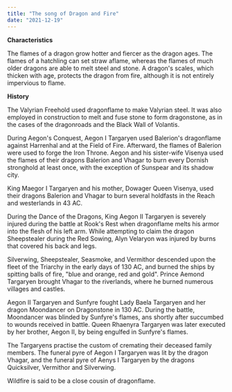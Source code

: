 ```yaml
---
title: "The song of Dragon and Fire"
date: "2021-12-19"
---
```


**Characteristics**

The flames of a dragon grow hotter and fiercer as the dragon ages. The flames of a hatchling can set straw aflame, whereas the flames of much older dragons are able to melt steel and stone. A dragon's scales, which thicken with age, protects the dragon from fire, although it is not entirely impervious to flame.

**History**

The Valyrian Freehold used dragonflame to make Valyrian steel. It was also employed in construction to melt and fuse stone to form dragonstone, as in the cases of the dragonroads and the Black Wall of Volantis.

During Aegon's Conquest, Aegon I Targaryen used Balerion's dragonflame against Harrenhal and at the Field of Fire. Afterward, the flames of Balerion were used to forge the Iron Throne. Aegon and his sister-wife Visenya used the flames of their dragons Balerion and Vhagar to burn every Dornish stronghold at least once, with the exception of Sunspear and its shadow city.

King Maegor I Targaryen and his mother, Dowager Queen Visenya, used their dragons Balerion and Vhagar to burn several holdfasts in the Reach and westerlands in 43 AC.

During the Dance of the Dragons, King Aegon II Targaryen is severely injured during the battle at Rook's Rest when dragonflame melts his armor into the flesh of his left arm. While attempting to claim the dragon Sheepstealer during the Red Sowing, Alyn Velaryon was injured by burns that covered his back and legs.

Silverwing, Sheepstealer, Seasmoke, and Vermithor descended upon the fleet of the Triarchy in the early days of 130 AC, and burned the ships by spitting balls of fire, "blue and orange, red and gold". Prince Aemond Targaryen brought Vhagar to the riverlands, where he burned numerous villages and castles.

Aegon II Targaryen and Sunfyre fought Lady Baela Targaryen and her dragon Moondancer on Dragonstone in 130 AC. During the battle, Moondancer was blinded by Sunfyre's flames, ans shortly after succumbed to wounds received in battle. Queen Rhaenyra Targaryen was later executed by her brother, Aegon II, by being engulfed in Sunfyre's flames.

The Targaryens practise the custom of cremating their deceased family members. The funeral pyre of Aegon I Targaryen was lit by the dragon Vhagar, and the funeral pyre of Aenys I Targaryen by the dragons Quicksilver, Vermithor and Silverwing.

Wildfire is said to be a close cousin of dragonflame.

